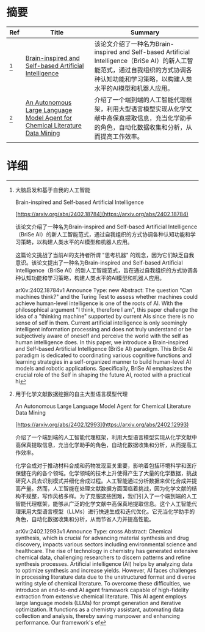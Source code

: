 # 摘要

| Ref | Title | Summary |
| --- | --- | --- |
| [^1] | [Brain-inspired and Self-based Artificial Intelligence](https://arxiv.org/abs/2402.18784) | 该论文介绍了一种名为Brain-inspired and Self-based Artificial Intelligence（BriSe AI）的新人工智能范式，通过自我组织的方式协调各种认知功能和学习策略，以构建人类水平的AI模型和机器人应用。 |
| [^2] | [An Autonomous Large Language Model Agent for Chemical Literature Data Mining](https://arxiv.org/abs/2402.12993) | 介绍了一个端到端的人工智能代理框架，利用大型语言模型实现从化学文献中高保真提取信息，充当化学助手的角色，自动化数据收集和分析，从而提高工作效率。 |

# 详细

[^1]: 大脑启发和基于自我的人工智能

    Brain-inspired and Self-based Artificial Intelligence

    [https://arxiv.org/abs/2402.18784](https://arxiv.org/abs/2402.18784)

    该论文介绍了一种名为Brain-inspired and Self-based Artificial Intelligence（BriSe AI）的新人工智能范式，通过自我组织的方式协调各种认知功能和学习策略，以构建人类水平的AI模型和机器人应用。

    

    这篇论文挑战了当前AI的支持者所谓 "思考机器" 的观念，因为它们缺乏自我意识。该论文提出了一种名为Brain-inspired and Self-based Artificial Intelligence（BriSe AI）的新人工智能范式，旨在通过自我组织的方式协调各种认知功能和学习策略，构建人类水平的AI模型和机器人应用。

    arXiv:2402.18784v1 Announce Type: new  Abstract: The question "Can machines think?" and the Turing Test to assess whether machines could achieve human-level intelligence is one of the roots of AI. With the philosophical argument "I think, therefore I am", this paper challenge the idea of a "thinking machine" supported by current AIs since there is no sense of self in them. Current artificial intelligence is only seemingly intelligent information processing and does not truly understand or be subjectively aware of oneself and perceive the world with the self as human intelligence does. In this paper, we introduce a Brain-inspired and Self-based Artificial Intelligence (BriSe AI) paradigm. This BriSe AI paradigm is dedicated to coordinating various cognitive functions and learning strategies in a self-organized manner to build human-level AI models and robotic applications. Specifically, BriSe AI emphasizes the crucial role of the Self in shaping the future AI, rooted with a practical hi
    
[^2]: 用于化学文献数据挖掘的自主大型语言模型代理

    An Autonomous Large Language Model Agent for Chemical Literature Data Mining

    [https://arxiv.org/abs/2402.12993](https://arxiv.org/abs/2402.12993)

    介绍了一个端到端的人工智能代理框架，利用大型语言模型实现从化学文献中高保真提取信息，充当化学助手的角色，自动化数据收集和分析，从而提高工作效率。

    

    化学合成对于推动材料合成和药物发现至关重要，影响着包括环境科学和医疗保健在内的各个领域。化学领域的技术上升使得产生了大量的化学数据，挑战研究人员去识别模式并细化合成过程。人工智能通过分析数据来优化合成并提高产量。然而，人工智能在处理文献数据方面面临着挑战，因为化学文献的结构不规整，写作风格多样。为了克服这些困难，我们引入了一个端到端的人工智能代理框架，能够从广泛的化学文献中高保真地提取信息。这个人工智能代理采用大型语言模型（LLMs）进行快速生成和迭代优化。它充当化学助手的角色，自动化数据收集和分析，从而节省人力并提高性能。

    arXiv:2402.12993v1 Announce Type: cross  Abstract: Chemical synthesis, which is crucial for advancing material synthesis and drug discovery, impacts various sectors including environmental science and healthcare. The rise of technology in chemistry has generated extensive chemical data, challenging researchers to discern patterns and refine synthesis processes. Artificial intelligence (AI) helps by analyzing data to optimize synthesis and increase yields. However, AI faces challenges in processing literature data due to the unstructured format and diverse writing style of chemical literature. To overcome these difficulties, we introduce an end-to-end AI agent framework capable of high-fidelity extraction from extensive chemical literature. This AI agent employs large language models (LLMs) for prompt generation and iterative optimization. It functions as a chemistry assistant, automating data collection and analysis, thereby saving manpower and enhancing performance. Our framework's ef
    

